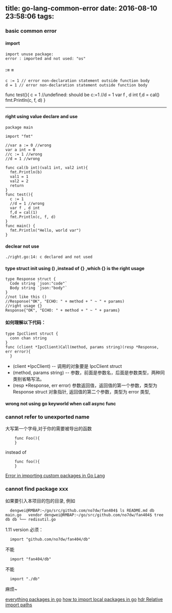 title: go-lang-common-error
date: 2016-08-10 23:58:06
tags:
---
### basic common error

#### import
    import unuse package:
    error : imported and not used: "os" 

#### := = 

    c := 1 // error non-declaration statement outside function body
    d = 1 // error non-declaration statement outside function body

  func test(){
      c = 1 //undefined: should be c:=1
      //d = 1
      var f , d int
      f,d = cal()
      fmt.Println(c, f, d)
  }

---------------
#### right using value declare and use

    package main

    import "fmt"

    //var a := 0 //wrong
    var a int = 0
    //c := 1 //wrong
    //d = 1 //wrong

    func cal(b int)(val1 int, val2 int){
      fmt.Println(b)
      val1 = 1
      val2 = 2
      return 
    }
    func test(){
      c := 1
      //d = 1 //wrong
      var f , d int
      f,d = cal(1)
      fmt.Println(c, f, d)
    }
    func main() {
      fmt.Println("Hello, world var")
    }


#### declear not use
    ./right.go:14: c declared and not used  


#### type struct init using () ,instead of {} ,which {} is the right usage
    
    type Response struct {
      Code string `json:"code"`
      Body string `json:"body"`
    }
    //not like this ()
    //Response("OK", "ECHO: " + method + " ~ " + params)
    //right usage {}
    Response{"OK", "ECHO: " + method + " ~ " + params}


#### 如何理解以下代码：
    
    type IpcClient struct {
      conn chan string
    }
    func (client *IpcClient)Call(method, params string)(resp *Response, err error){
      }

  - (client *IpcClient) -- 调用的对象要是 IpcClient struct  
  - (method, params string) -- 参数，前面是参数名，后面是参数类型，两种同类别省略写法。
  - (resp *Response, err error) 参数返回值，返回值的第一个参数，类型为 Response struct 对象指针, 返回值的第二个参数，类型为 error 类型, 



#### wrong not using go keyworld when call async func


### cannot refer to unexported name
    
  大写第一个字母,对于你的需要被导出的函数
    
```
    func Foo(){
    } 
```

instead of 

```
    func foo(){
    }
```

[Error in importing custom packages in Go Lang](https://stackoverflow.com/questions/25501875/error-in-importing-custom-packages-in-go-lang)


### cannot find package xxx

  如果要引入本项目的包的目录, 例如

`  
  dengwei@RMBAP:~/go/src/github.com/no7dw/fan404$ ls
  README.md db        main.go   vendor
  dengwei@RMBAP:~/go/src/github.com/no7dw/fan404$ tree db
  db
  └── redisutil.go
`

1.11 version 必须：

```
  import "github.com/no7dw/fan404/db"
```

不能

```
  import "fan404/db"
```


不能

```
  import "./db"
```

麻烦~


[everything packages in go](https://medium.com/rungo/everything-you-need-to-know-about-packages-in-go-b8bac62b74cc)
[how to import local packages in go](https://stackoverflow.com/questions/35480623/how-to-import-local-packages-in-go/35511866)
[hdr Relative import paths](https://golang.org/cmd/go/#hdr-Relative_import_paths)
